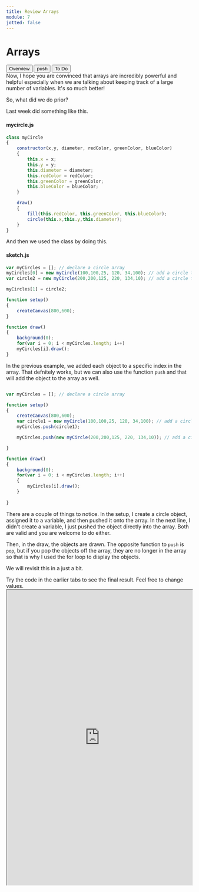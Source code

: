 ```yaml
---
title: Review Arrays
module: 7
jotted: false
---
```



# Arrays
<div class="tab">
  <button class="tablinks active" onclick="openTab(event, 'Overview')">Overview</button>
  <button class="tablinks" onclick="openTab(event, 'push')">push</button>
  <button class="tablinks" onclick="openTab(event, 'ToDo')">To Do</button>
 
</div>

<div id="Overview" class="tabcontent" style="display:block"  >
<div class="tabhtml" markdown="1">
Now, I hope you are convinced that arrays are incredibly powerful and helpful especially when we are talking about keeping track of a large number of variables.  It's so much better!

So, what did we do prior?

Last week did something like this.

#### mycircle.js

```js
class myCircle
{
    constructor(x,y, diameter, redColor, greenColor, blueColor)
    {
        this.x = x;
        this.y = y;
        this.diameter = diameter;
        this.redColor = redColor;
        this.greenColor = greenColor;
        this.blueColor = blueColor;
    }

    draw()
    {
        fill(this.redColor, this.greenColor, this.blueColor);
        circle(this.x,this.y,this.diameter);
    }
}

```

And then we used the class by doing this.

#### sketch.js

```js
var myCircles = []; // declare a circle array
myCircles[0] = new myCircle(100,100,25, 120, 34,100); // add a circle to index 0
var circle2 = new myCircle(200,200,125, 220, 134,10); // add a circle to index 1

myCircles[1] = circle2;

function setup()
{
    createCanvas(800,600);
}

function draw()
{
    background(0);
    for(var i = 0; i < myCircles.length; i++)
    myCircles[i].draw();
}
```

</div>
</div>
<div id="push" class="tabcontent">
<div class="tabhtml" markdown="1">

In the previous example, we added each object to a specific index in the array. That defnitely works, but we can also use the function `push` and that will add the object to the array as well. 

```js

var myCircles = []; // declare a circle array

function setup()
{
    createCanvas(800,600);
    var circle1 = new myCircle(100,100,25, 120, 34,100); // add a circle to index 0
    myCircles.push(circle1);

    myCircles.push(new myCircle(200,200,125, 220, 134,10)); // add a circle to index 1

}

function draw()
{
    background(0);
    for(var i = 0; i < myCircles.length; i++)
    {
        myCircles[i].draw();
    }
    
}

```

There are a couple of things to notice.  In the setup, I create a circle object, assigned it to a variable, and then pushed it onto the array.  In the next line, I didn't create a variable, I just pushed the object directly into the array. Both are valid and you are welcome to do either.

Then, in the draw, the objects are drawn.  The opposite function to `push` is `pop`, but if you pop the objects off the array, they are no longer in the array so that is why I used the for loop to display the objects.

We will revisit this in a just a bit.

</div>
</div>
<div id="ToDo" class="tabcontent">
<div class="tabhtml" markdown="1">
Try the code in the earlier tabs to see the final result. Feel free to change values.

<iframe src="https://editor.p5js.org/" width="100%" height="800px"></iframe>
</div>
</div>